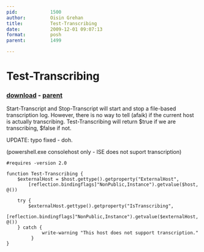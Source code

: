 ```yaml
---
pid:            1500
author:         Oisin Grehan
title:          Test-Transcribing
date:           2009-12-01 09:07:13
format:         posh
parent:         1499

---
```


# Test-Transcribing

### [download](//scripts/1500.ps1) - [parent](//scripts/1499.md)

Start-Transcript and Stop-Transcript will start and stop a file-based transcription log. However, there is no way to tell (afaik) if the current host is actually transcribing. Test-Transcribing will return $true if we are transcribing, $false if not.

UPDATE: typo fixed - doh.

(powershell.exe consolehost only - ISE does not suport transcription) 



```posh
#requires -version 2.0

function Test-Transcribing {
	$externalHost = $host.gettype().getproperty("ExternalHost",
		[reflection.bindingflags]"NonPublic,Instance").getvalue($host, @())

	try {
	    $externalHost.gettype().getproperty("IsTranscribing",
		[reflection.bindingflags]"NonPublic,Instance").getvalue($externalHost, @())
	} catch {
             write-warning "This host does not support transcription."
         }
}
```
